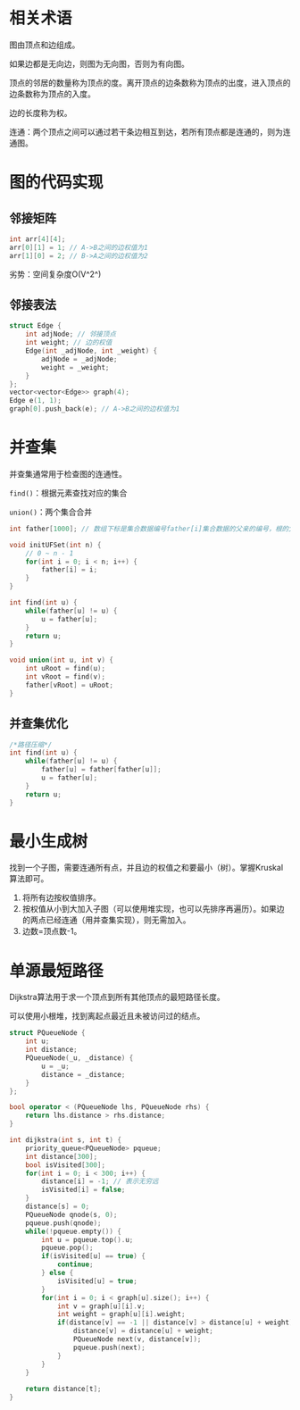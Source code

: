 # 相关术语

图由顶点和边组成。

如果边都是无向边，则图为无向图，否则为有向图。

顶点的邻居的数量称为顶点的度。离开顶点的边条数称为顶点的出度，进入顶点的边条数称为顶点的入度。

边的长度称为权。

连通：两个顶点之间可以通过若干条边相互到达，若所有顶点都是连通的，则为连通图。

# 图的代码实现

## 邻接矩阵

```c++
int arr[4][4];
arr[0][1] = 1; // A->B之间的边权值为1
arr[1][0] = 2; // B->A之间的边权值为2
```

劣势：空间复杂度O(V^2^)

## 邻接表法

```c++
struct Edge {
    int adjNode; // 邻接顶点
    int weight; // 边的权值
    Edge(int _adjNode, int _weight) {
        adjNode = _adjNode;
        weight = _weight;
    }
};
vector<vector<Edge>> graph(4);
Edge e(1, 1);
graph[0].push_back(e); // A->B之间的边权值为1
```

# 并查集

并查集通常用于检查图的连通性。

`find()`：根据元素查找对应的集合

`union()`：两个集合合并

```c++
int father[1000]; // 数组下标是集合数据编号father[i]集合数据的父亲的编号，根的父亲编号和根编号相同

void initUFSet(int n) {
    // 0 ~ n - 1
    for(int i = 0; i < n; i++) {
        father[i] = i;
    }
}

int find(int u) {
    while(father[u] != u) {
        u = father[u];
    }
    return u;
}

void union(int u, int v) {
    int uRoot = find(u);
    int vRoot = find(v);
    father[vRoot] = uRoot;
}
```

## 并查集优化

```c++
/*路径压缩*/
int find(int u) {
    while(father[u] != u) {
        father[u] = father[father[u]];
        u = father[u];
    }
    return u;
}
```

# 最小生成树

找到一个子图，需要连通所有点，并且边的权值之和要最小（树）。掌握Kruskal算法即可。

1. 将所有边按权值排序。
2. 按权值从小到大加入子图（可以使用堆实现，也可以先排序再遍历）。如果边的两点已经连通（用并查集实现），则无需加入。
3. 边数=顶点数-1。

# 单源最短路径

Dijkstra算法用于求一个顶点到所有其他顶点的最短路径长度。

可以使用小根堆，找到离起点最近且未被访问过的结点。

```c++
struct PQueueNode {
    int u;
    int distance;
    PQueueNode(_u, _distance) {
        u = _u;
        distance = _distance;
    }
};

bool operator < (PQueueNode lhs, PQueueNode rhs) {
    return lhs.distance > rhs.distance;
}

int dijkstra(int s, int t) {
    priority_queue<PQueueNode> pqueue;
    int distance[300];
    bool isVisited[300];
    for(int i = 0; i < 300; i++) {
        distance[i] = -1; // 表示无穷远
        isVisited[i] = false;
    }
    distance[s] = 0;
    PQueueNode qnode(s, 0);
    pqueue.push(qnode);
    while(!pqueue.empty()) {
        int u = pqueue.top().u;
        pqueue.pop();
        if(isVisited[u] == true) {
            continue;
        } else {
            isVisited[u] = true;
        }
        for(int i = 0; i < graph[u].size(); i++) {
            int v = graph[u][i].v;
            int weight = graph[u][i].weight;
            if(distance[v] == -1 || distance[v] > distance[u] + weight) {
                distance[v] = distance[u] + weight;
                PQueueNode next(v, distance[v]);
                pqueue.push(next);
            }
        }
    }
    
    return distance[t];
}
```

